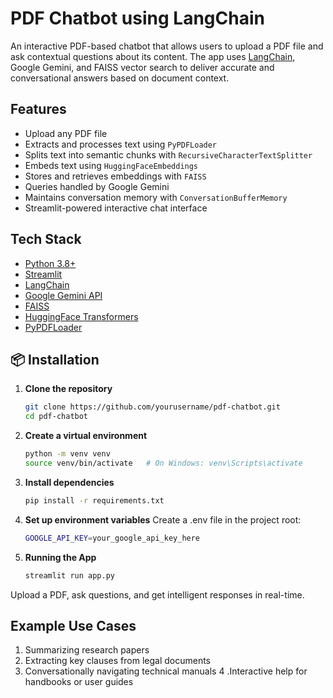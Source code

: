 # PDF Chatbot using LangChain

An interactive PDF-based chatbot that allows users to upload a PDF file and ask contextual questions about its content. The app uses [LangChain](https://www.langchain.com/), Google Gemini, and FAISS vector search to deliver accurate and conversational answers based on document context.

## Features

- Upload any PDF file
- Extracts and processes text using `PyPDFLoader`
- Splits text into semantic chunks with `RecursiveCharacterTextSplitter`
- Embeds text using `HuggingFaceEmbeddings`
- Stores and retrieves embeddings with `FAISS`
- Queries handled by Google Gemini 
- Maintains conversation memory with `ConversationBufferMemory`
- Streamlit-powered interactive chat interface

## Tech Stack

- [Python 3.8+](https://www.python.org/)
- [Streamlit](https://streamlit.io/)
- [LangChain](https://www.langchain.com/)
- [Google Gemini API](https://ai.google.dev/)
- [FAISS](https://github.com/facebookresearch/faiss)
- [HuggingFace Transformers](https://huggingface.co/)
- [PyPDFLoader](https://python.langchain.com/docs/modules/data_connection/document_loaders/pdf)

## 📦 Installation

1. **Clone the repository**
   ```bash
   git clone https://github.com/yourusername/pdf-chatbot.git
   cd pdf-chatbot

2. **Create a virtual environment**
     ```bash
     python -m venv venv
    source venv/bin/activate   # On Windows: venv\Scripts\activate

4. **Install dependencies**
     ```bash
    pip install -r requirements.txt

5. **Set up environment variables**
    Create a .env file in the project root:
      ```bash
    GOOGLE_API_KEY=your_google_api_key_here

7. **Running the App**
    ```bash
    streamlit run app.py
  Upload a PDF, ask questions, and get intelligent responses in real-time.

## Example Use Cases
1. Summarizing research papers
2. Extracting key clauses from legal documents
3. Conversationally navigating technical manuals
4 .Interactive help for handbooks or user guides
